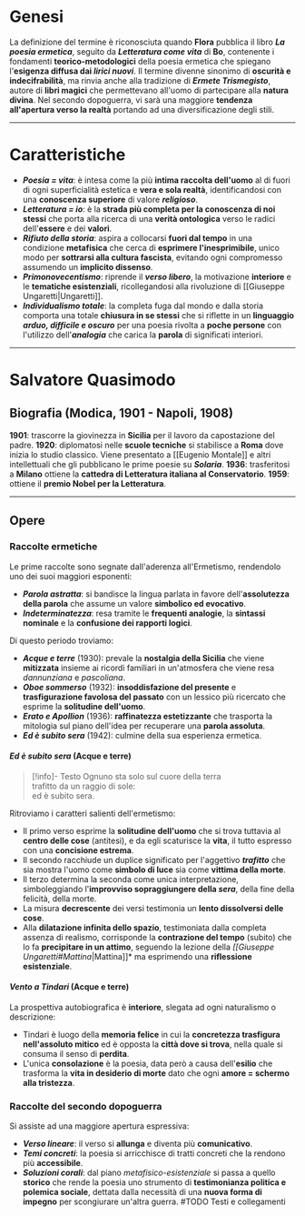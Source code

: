 # Genesi
La definizione del termine è riconosciuta quando **Flora** pubblica il libro ***La poesia ermetica***, seguito da ***Letteratura come vita*** di **Bo**, contenente i fondamenti **teorico-metodologici** della poesia ermetica che spiegano l'**esigenza diffusa dai *lirici nuovi***. Il termine divenne sinonimo di **oscurità e indecifrabilità**, ma rinvia anche alla tradizione di ***Ermete Trismegisto***, autore di **libri magici** che permettevano all'uomo di partecipare alla **natura divina**. Nel secondo dopoguerra, vi sarà una maggiore **tendenza all'apertura verso la realtà** portando ad una diversificazione degli stili.
****
# Caratteristiche
- ***Poesia = vita***: è intesa come la più **intima raccolta dell'uomo** al di fuori di ogni superficialità estetica e **vera e sola realtà**, identificandosi con una **conoscenza superiore** di valore ***religioso***.
- ***Letteratura = io***: è la **strada più completa per la conoscenza di noi stessi** che porta alla ricerca di una **verità ontologica** verso le radici dell'**essere** e dei **valori**.
- ***Rifiuto della storia***: aspira a collocarsi **fuori dal tempo** in una condizione **metafisica** che cerca di **esprimere l'inesprimibile**, unico modo per **sottrarsi alla cultura fascista**, evitando ogni compromesso assumendo un **implicito dissenso**.
- ***Primonovecentismo***: riprende il ***verso libero***, la motivazione **interiore** e le **tematiche esistenziali**, ricollegandosi alla rivoluzione di [[Giuseppe Ungaretti|Ungaretti]].
- ***Individualismo totale***: la completa fuga dal mondo e dalla storia comporta una totale **chiusura in se stessi** che si riflette in un **linguaggio *arduo, difficile e oscuro*** per una poesia rivolta a **poche persone** con l'utilizzo dell'***analogia*** che carica la **parola** di significati interiori.
****
# Salvatore Quasimodo
## Biografia (Modica, 1901 - Napoli, 1908)
**1901**: trascorre la giovinezza in **Sicilia** per il lavoro da capostazione del padre.
**1920**: diplomatosi nelle **scuole tecniche** si stabilisce a **Roma** dove inizia lo studio classico. Viene presentato a [[Eugenio Montale]] e altri intellettuali che gli pubblicano le prime poesie su ***Solaria***.
**1936**: trasferitosi a **Milano** ottiene la **cattedra di Letteratura italiana al Conservatorio**.
**1959**: ottiene il **premio Nobel per la Letteratura**.
****
## Opere
### Raccolte ermetiche
Le prime raccolte sono segnate dall'aderenza all'Ermetismo, rendendolo uno dei suoi maggiori esponenti:
- ***Parola astratta***: si bandisce la lingua parlata in favore dell'**assolutezza della parola** che assume un valore **simbolico ed evocativo**.
- ***Indeterminatezza***: resa tramite le **frequenti analogie**, la **sintassi nominale** e la **confusione dei rapporti logici**.

Di questo periodo troviamo:
- ***Acque e terre*** (1930): prevale la **nostalgia della Sicilia** che viene **mitizzata** insieme ai ricordi familiari in un'atmosfera che viene resa *dannunziana* e *pascoliana*.
- ***Oboe sommerso*** (1932): **insoddisfazione del presente** e **trasfigurazione favolosa del passato** con un lessico più ricercato che esprime la **solitudine dell'uomo**.
- ***Erato e Apollion*** (1936): **raffinatezza estetizzante** che trasporta la mitologia sul piano dell'idea per recuperare una **parola assoluta**.
- ***Ed è subito sera*** (1942): culmine della sua esperienza ermetica.
#### *Ed è subito sera* (Acque e terre)
> [!info]- Testo
> Ognuno sta solo sul cuore della terra  
trafitto da un raggio di sole:  
ed è subito sera.

Ritroviamo i caratteri salienti dell'ermetismo:
- Il primo verso esprime la **solitudine dell'uomo** che si trova tuttavia al **centro delle cose** (antitesi), e da egli scaturisce la **vita**, il tutto espresso con una **concisione estrema**.
- Il secondo racchiude un duplice significato per l'aggettivo ***trafitto*** che sia mostra l'uomo come **simbolo di luce** sia come **vittima della morte**.
- Il terzo determina la seconda come unica interpretazione, simboleggiando l'**improvviso sopraggiungere della *sera***, della fine della felicità, della morte.
- La misura **decrescente** dei versi testimonia un **lento dissolversi delle cose**.
- Alla **dilatazione infinita dello spazio**, testimoniata dalla completa assenza di realismo, corrisponde la **contrazione del tempo** (subito) che lo fa **precipitare in un attimo**, seguendo la lezione della *[[Giuseppe Ungaretti#Mattina*|Mattina]]* ma esprimendo una **riflessione esistenziale**.
#### *Vento a Tindari* (Acque e terre)
La prospettiva autobiografica è **interiore**, slegata ad ogni naturalismo o descrizione:
- Tindari è luogo della **memoria felice** in cui la **concretezza trasfigura nell'assoluto mitico** ed è opposta la **città dove si trova**, nella quale si consuma il senso di **perdita**.
- L'unica **consolazione** è la poesia, data però a causa dell'**esilio** che trasforma la **vita in desiderio di morte** dato che ogni **amore = schermo alla tristezza**.
### Raccolte del secondo dopoguerra
Si assiste ad una maggiore apertura espressiva:
- ***Verso lineare***: il verso si **allunga** e diventa più **comunicativo**.
- ***Temi concreti***: la poesia si arricchisce di tratti concreti che la rendono più **accessibile**.
- ***Soluzioni corali***: dal piano *metafisico-esistenziale* si passa a quello **storico** che rende la poesia uno strumento di **testimonianza politica e polemica sociale**, dettata dalla necessità di una **nuova forma di impegno** per scongiurare un'altra guerra.
#TODO Testi e collegamenti